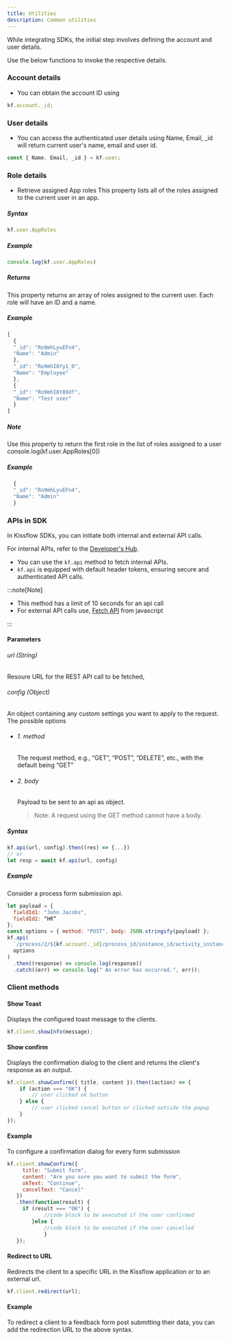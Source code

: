 ```yaml
---
title: Utilities
description: Common utilities
---
```

While integrating SDKs, the initial step involves defining the account and user details. 

Use the below functions to invoke the respective details.


### Account details

-   You can obtain the account ID using 

```js
kf.account._id;
```

### User details

-   You can access the authenticated user details using
Name, Email, _id will return current user's name, email and user id.

```js
const { Name, Email, _id } = kf.user;
```

### Role details

-   Retrieve assigned App roles
This property lists all of the roles assigned to the current user in an app.

##### Syntax

```js
kf.user.AppRoles
```

##### Example

```js
console.log(kf.user.AppRoles)
```

##### Returns
This property returns an array of roles assigned to the current user. Each role will have an ID and a name.

##### Example

```js
[
  {
  "_id": "Ro9mhLyuEFn4",
  "Name": "Admin"
  },
  "_id": "Ro9mhI8Yy1_O",
  "Name": "Employee"
  },
  {
  "_id": "Ro9mhI8Y89df",
  "Name": "Test user"
  }
]
```

##### Note 
Use this property to return the first role in the list of roles assigned to a user
console.log(kf.user.AppRoles[0])

##### Example
```js
  {
  "_id": "Ro9mhLyuEFn4",
  "Name": "Admin"
  }
```

### APIs in SDK

In Kissflow SDKs, you can initiate both internal and external API calls. 

For internal APIs, refer to the [Developer's Hub](https://api.kissflow.com/).


-   You can use the `kf.api` method to fetch internal APIs.
-   `kf.api` is equipped with default header tokens, ensuring secure and authenticated API calls. 

:::note[Note]

-   This method has a limit of 10 seconds for an api call
-   For external API calls use,
    [Fetch API](https://developer.mozilla.org/en-US/docs/Web/API/fetch#syntax)
    from javascript

:::

#### Parameters

###### url (String)

Resoure URL for the REST API call to be fetched,

###### config (Object)

An object containing any custom settings you want to apply to the request. The
possible options

-   ###### 1. method
	The request method, e.g., “GET”, “POST”, “DELETE”, etc., with the default being “GET”
-   ###### 2. body

    Payload to be sent to an api as object.

    > Note: A request using the GET method cannot have a body.

##### Syntax

```js
kf.api(url, config).then((res) => {...})
// or
let resp = await kf.api(url, config)
```

##### Example

Consider a process form submission api.

```js
let payload = {
  fieldId1: "John Jacobs",
  fieldId2: “HR”
};
const options = { method: "POST", body: JSON.stringify(payload) };
kf.api(
  `/process/2/${kf.account._id}/process_id/instance_id/activity_instance_id/submit`,
  options
)
  .then((response) => console.log(response))
  .catch((err) => console.log(" An error has occurred.", err));

```

### Client methods

#### Show Toast

Displays the configured toast message to the clients.

```js
kf.client.showInfo(message);
```

#### Show confirm

Displays the confirmation dialog to the client and returns the client's response as an output.

```js
kf.client.showConfirm({ title, content }).then((action) => {
	if (action === "OK") {
		// user clicked ok button
	} else {
		// user clicked cancel button or clicked outside the popup
	}
});
```

#### Example
To configure a confirmation dialog for every form submission

```js
kf.client.showConfirm({
     title: "Submit form",
     content: "Are you sure you want to submit the form",
     okText: "Continue",
     cancelText: "Cancel"
   })
   .then(function(result) {
     if (result === "OK") {
			//code block to be executed if the user confirmed   
	 	}else {
			//code block to be executed if the user cancelled
			}
   });
```


#### Redirect to URL

Redirects the client to a specific URL in the Kissflow application or to an external url. 

```js
kf.client.redirect(url);
```
#### Example
To redirect a client to a feedback form post submitting their data, you can add the redirection URL to the above syntax. 
